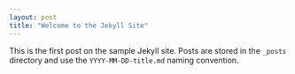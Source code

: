 ```yaml
---
layout: post
title: "Welcome to the Jekyll Site"
---
```


This is the first post on the sample Jekyll site. Posts are stored in the `_posts` directory and use the `YYYY-MM-DD-title.md` naming convention.
